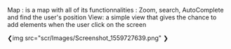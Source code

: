Map : is a map with all of its functionnalities : Zoom, search, AutoComplete and find the user's position View: a simple view that gives the chance to add elements when the user click on the screen


❮img src="scr/Images/Screenshot_1559727639.png" ❯
